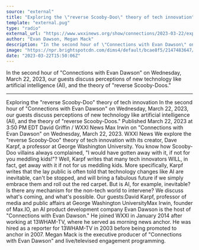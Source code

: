 ```yaml
---
source: "external"
title: "Exploring the \"reverse Scooby-Doo\" theory of tech innovation"
template: "external.pug"
type: "radio"
external_url: "https://www.wxxinews.org/show/connections/2023-03-22/exploring-the-reverse-scooby-doo-theory-of-tech-innovation"
author: "Evan Dawson, Megan Mack"
description: "In the second hour of \"Connections with Evan Dawson\" on Wednesday, March 22, 2023, our guests discuss perceptions of new technology like artificial intelligence (AI), and the theory of \"reverse Scooby-Doos.\""
image: "https://npr.brightspotcdn.com/dims4/default/bcae8f5/2147483647/strip/true/crop/800x420+0+90/resize/1200x630!/quality/90/?url=http%3A%2F%2Fnpr-brightspot.s3.amazonaws.com%2Fe7%2F29%2Fa23d2f6242bda06b7021a92f0573%2F9f162b7f-0bf2-4bd7-a1a6-96c02ce0bb40.jpg"
date: "2023-03-22T15:50:06Z"
---
```


In the second hour of "Connections with Evan Dawson" on Wednesday, March 22, 2023, our guests discuss perceptions of new technology like artificial intelligence (AI), and the theory of "reverse Scooby-Doos."

---

Exploring the "reverse Scooby-Doo" theory of tech innovation
In the second hour of "Connections with Evan Dawson" on Wednesday, March 22, 2023, our guests discuss perceptions of new technology like artificial intelligence (AI), and the theory of "reverse Scooby-Doos."
Published March 22, 2023 at 3:50 PM EDT
David Griffin
/
WXXI News Max Irwin on "Connections with Evan Dawson" on Wednesday, March 22, 2023.
WXXI News
We explore the "reverse Scooby-Doo" theory of tech innovation with its creator, Dave Karpf, a professor at George Washington University. You know how Scooby-Doo villains always complained, "I would have gotten away with it, if not for you meddling kids!"? Well, Karpf writes that many tech innovators WILL, in fact, get away with it if not for us meddling kids. More specifically, Karpf writes that the lay public is often told that technology changes like AI are inevitable, can't be stopped, and will bring a fabulous future if we simply embrace them and roll out the red carpet. But is AI, for example, inevitable? Is there any mechanism for the non-tech world to intervene? We discuss what's coming, and what's possible. Our guests:David Karpf, professor of media and public affairs at George Washington UniversityMax Irwin, founder of Max.IO, an AI product development company
Evan Dawson is the host of "Connections with Evan Dawson." He joined WXXI in January 2014 after working at 13WHAM-TV, where he served as morning news anchor. He was hired as a reporter for 13WHAM-TV in 2003 before being promoted to anchor in 2007.
Megan Mack is the executive producer of "Connections with Evan Dawson" and live/televised engagement programming.
